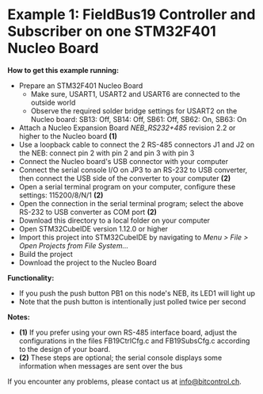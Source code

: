 # Example 1: FieldBus19 Controller and Subscriber on one STM32F401 Nucleo Board

**How to get this example running:**
* Prepare an STM32F401 Nucleo Board
  * Make sure, USART1, USART2 and USART6 are connected to the outside world
  * Observe the required solder bridge settings for USART2 on the Nucleo board: SB13: Off, SB14: Off, SB61: Off, SB62: On, SB63: On
* Attach a Nucleo Expansion Board _NEB_RS232+485_ revision 2.2 or higher to the Nucleo board **(1)**
* Use a loopback cable to connect the 2 RS-485 connectors J1 and J2 on the NEB: connect pin 2 with pin 2 and pin 3 with pin 3
* Connect the Nucleo board's USB connector with your computer
* Connect the serial console I/O on JP3 to an RS-232 to USB converter, then connect the USB side of the converter to your computer **(2)**
* Open a serial terminal program on your computer, configure these settings: 115200/8/N/1 **(2)**
* Open the connection in the serial terminal program; select the above RS-232 to USB converter as COM port **(2)**
* Download this directory to a local folder on your computer
* Open STM32CubeIDE version 1.12.0 or higher
* Import this project into STM32CubeIDE by navigating to _Menu > File > Open Projects from File System..._
* Build the project
* Download the project to the Nucleo Board

**Functionality:**
* If you push the push button PB1 on this node's NEB, its LED1 will light up
* Note that the push button is intentionally just polled twice per second

**Notes:**
* **(1)** If you prefer using your own RS-485 interface board, adjust the configurations in the files FB19CtrlCfg.c and FB19SubsCfg.c according to the design of your board.
* **(2)** These steps are optional; the serial console displays some information when messages are sent over the bus

If you encounter any problems, please contact us at info@bitcontrol.ch.
